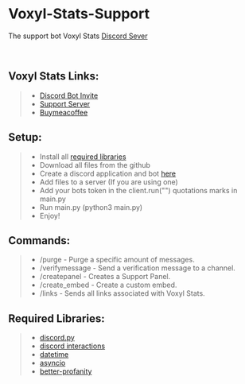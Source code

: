# Voxyl-Stats-Support
The support bot Voxyl Stats [Discord Sever](https://discord.gg/fBnfWXSDpu)

<br/>

## Voxyl Stats Links:

> - [Discord Bot Invite](https://discord.com/api/oauth2/authorize?client_id=926814210321707028&permissions=277025442816&scope=bot%20applications.commands)  
> - [Support Server](https://discord.gg/fBnfWXSDpu)  
> - [Buymeacoffee](https://www.buymeacoffee.com/voxlystats/)

## Setup:

> - Install all [required libraries](#Required-Libraries)
> - Download all files from the github
> - Create a discord application and bot [here](https://discordapp.com/developers/applications)
> - Add files to a server (If you are using one)
> - Add your bots token in the client.run("") quotations marks in main.py
> - Run main.py (python3 main.py)
> - Enjoy!

## Commands:

> - /purge - Purge a specific amount of messages.  
> - /verifymessage - Send a verification message to a channel.  
> - /createpanel - Creates a Support Panel.  
> - /create_embed - Create a custom embed.  
> - /links - Sends all links associated with Voxyl Stats.  

## Required Libraries:

> - [discord.py](https://pypi.org/project/discord.py/)
> - [discord interactions](https://pypi.org/project/discord-py-slash-command/)
> - [datetime](https://pypi.org/project/DateTime/)  
> - [asyncio](https://pypi.org/project/asyncio/)
> - [better-profanity](https://pypi.org/project/better-profanity/)


